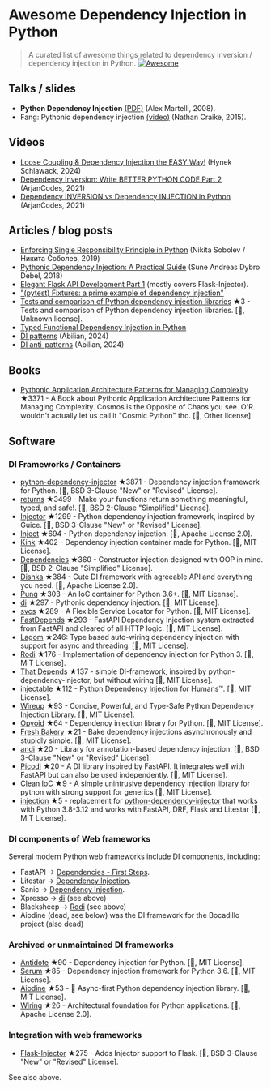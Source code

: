 # Awesome Dependency Injection in Python
> A curated list of awesome things related to dependency inversion / dependency injection in Python.
[![Awesome](https://awesome.re/badge.svg)](https://awesome.re)
> 
## Talks / slides

- **Python Dependency Injection** [(PDF)](http://www.aleax.it/yt_pydi.pdf) (Alex Martelli, 2008).
- Fang: Pythonic dependency injection [(video)](https://www.youtube.com/watch?v=zqRd941NXlI&t=443s) (Nathan Craike, 2015).

## Videos

- [Loose Coupling & Dependency Injection the EASY Way!](https://www.youtube.com/watch?v=uWTvMCra-_Y) (Hynek Schlawack, 2024)
- [Dependency Inversion: Write BETTER PYTHON CODE Part 2]([https://www.youtube.com/watch?v=2ejbLVkCndI](https://www.youtube.com/watch?v=Kv5jhbSkqLE)) (ArjanCodes, 2021)
- [Dependency INVERSION vs Dependency INJECTION in Python](https://www.youtube.com/watch?v=2ejbLVkCndI) (ArjanCodes, 2021)


## Articles / blog posts

- [Enforcing Single Responsibility Principle in Python](https://sobolevn.me/2019/03/enforcing-srp) (Nikita Sobolev / Никита Соболев, 2019)
- [Pythonic Dependency Injection: A Practical Guide](https://medium.com/@suneandreasdybrodebel/pythonic-dependency-injection-a-practical-guide-83a1b1299280) (Sune Andreas Dybro Debel, 2018)
- [Elegant Flask API Development Part 1](https://christophergs.github.io/python/2018/09/25/elegant-flask-apis-pt-1/) (mostly covers Flask-Injector).
- ["(pytest) Fixtures: a prime example of dependency injection"](https://docs.pytest.org/en/latest/fixture.html#fixtures-a-prime-example-of-dependency-injection)
- [Tests and comparison of Python dependency injection libraries](https://github.com/orsinium/dependency_injectors) ★3 - Tests and comparison of Python dependency injection libraries. [🐍, Unknown license].
- [Typed Functional Dependency Injection in Python](https://sobolevn.me/2020/02/typed-functional-dependency-injection)
- [DI patterns](https://lab.abilian.com/Tech/Architecture%20%26%20Design/Dependency%20Inversion/DI%20patterns/) (Abilian, 2024)
- [DI anti-patterns](https://lab.abilian.com/Tech/Architecture%20%26%20Design/Dependency%20Inversion/DI%20anti-patterns/) (Abilian, 2024)


## Books

- [Pythonic Application Architecture Patterns for Managing Complexity](https://github.com/python-leap/book) ★3371 - A Book about Pythonic Application Architecture Patterns for Managing Complexity.  Cosmos is the Opposite of Chaos you see. O'R. wouldn't actually let us call it "Cosmic Python" tho. [🐍, Other license].


## Software

### DI Frameworks / Containers

- [python-dependency-injector](https://github.com/ets-labs/python-dependency-injector) ★3871 - Dependency injection framework for Python. [🐍, BSD 3-Clause "New" or "Revised" License].
- [returns](https://github.com/dry-python/returns) ★3499 - Make your functions return something meaningful, typed, and safe!. [🐍, BSD 2-Clause "Simplified" License].
- [Injector](https://github.com/alecthomas/injector) ★1299 - Python dependency injection framework, inspired by Guice. [🐍, BSD 3-Clause "New" or "Revised" License].
- [Inject](https://github.com/ivankorobkov/python-inject) ★694 - Python dependency injection. [🐍, Apache License 2.0].
- [Kink](https://github.com/kodemore/kink) ★402 - Dependency injection container made for Python. [🐍, MIT License].
- [Dependencies](https://github.com/proofit404/dependencies) ★360 - Constructor injection designed with OOP in mind. [🐍, BSD 2-Clause "Simplified" License].
- [Dishka](https://github.com/reagento/dishka) ★384 - Cute DI framework with agreeable API and everything you need. [🐍, Apache License 2.0].
- [Punq](https://github.com/bobthemighty/punq) ★303 - An IoC container for Python 3.6+. [🐍, MIT License].
- [di](https://github.com/adriangb/di) ★297 - Pythonic dependency injection. [🐍, MIT License].
- [svcs](https://github.com/hynek/svcs) ★289 - A Flexible Service Locator for Python. [🐍, MIT License].
- [FastDepends](https://github.com/lancetnik/FastDepends) ★293 - FastAPI Dependency Injection system extracted from FastAPI and cleared of all HTTP logic. [🐍, MIT License].
- [Lagom](https://lagom-di.readthedocs.io/en/latest/) ★246: Type based auto-wiring dependency injection with support for async and threading. [🐍, MIT License].
- [Rodi](https://github.com/RobertoPrevato/rodi) ★176 - Implementation of dependency injection for Python 3. [🐍, MIT License].
- [That Depends](https://github.com/modern-python/that-depends) ★137 - simple DI-framework, inspired by python-dependency-injector, but without wiring [🐍, MIT License].
- [injectable](https://github.com/allrod5/injectable) ★112 - Python Dependency Injection for Humans™. [🐍, MIT License].
- [Wireup](https://github.com/maldoinc/wireup) ★93 - Concise, Powerful, and Type-Safe Python Dependency Injection Library. [🐍, MIT License].
- [Opyoid](https://github.com/illuin-tech/opyoid) ★64 - Dependency injection library for Python. [🐍, MIT License].
- [Fresh Bakery](https://github.com/Mityuha/fresh-bakery) ★21 - Bake dependency injections asynchronously and stupidly simple. [🐍, MIT License].
- [andi](https://github.com/scrapinghub/andi) ★20 - Library for annotation-based dependency injection. [🐍, BSD 3-Clause "New" or "Revised" License].
- [Picodi](https://github.com/yakimka/picodi) ★20 - A DI library inspired by FastAPI. It integrates well with FastAPI but can also be used independently. [🐍, MIT License].
- [Clean IoC](https://github.com/peter-daly/clean_ioc) ★9 - A simple unintrusive dependency injection library for python with strong support for generics [🐍, MIT License].
- [injection](https://github.com/nightblure/injection) ★5 - replacement for [python-dependency-injector](https://github.com/ets-labs/python-dependency-injector) that works with Python 3.8-3.12 and works with FastAPI, DRF, Flask and Litestar [🐍, MIT License].

### DI components of Web frameworks

Several modern Python web frameworks include DI components, including:

- FastAPI -> [Dependencies - First Steps](https://fastapi.tiangolo.com/tutorial/dependencies/).
- Litestar -> [Dependency Injection](https://docs.litestar.dev/2/usage/dependency-injection.html).
- Sanic -> [Dependency Injection](https://sanic.dev/en/plugins/sanic-ext/injection.html).
- Xpresso -> [di](https://github.com/adriangb/di) (see above)
- Blacksheep -> [Rodi](https://github.com/RobertoPrevato/rodi) (see above)
- Aiodine (dead, see below) was the DI framework for the Bocadillo project (also dead)


### Archived or unmaintained DI frameworks

- [Antidote](https://github.com/Finistere/antidote) ★90 - Dependency injection for Python. [🐍, MIT License].
- [Serum](https://github.com/suned/serum) ★85 - Dependency injection framework for Python 3.6. [🐍, MIT License].
- [Aiodine](https://github.com/bocadilloproject/aiodine) ★53 - 🧪 Async-first Python dependency injection library. [🐍, MIT License].
- [Wiring](https://github.com/msiedlarek/wiring) ★26 - Architectural foundation for Python applications. [🐍, Apache License 2.0].


### Integration with web frameworks

- [Flask-Injector](https://github.com/alecthomas/flask_injector) ★275 - Adds Injector support to Flask. [🐍, BSD 3-Clause "New" or "Revised" License].

See also above.
